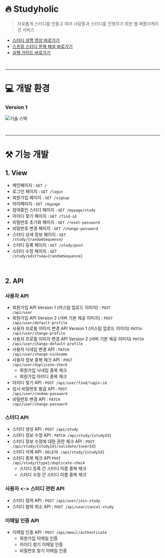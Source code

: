 # 🔥 Studyholic

> 자유롭게 스터디를 만들고 여러 사람들과 스터디를 진행하기 위한 웹 애플리케이션 서비스

- [스터디 설명 영상 바로가기](https://www.canva.com/design/DAFS9EAmuT0/XOB5PHaDTQaXCiGU7j6CFQ/watch?utm_content=DAFS9EAmuT0&utm_campaign=designshare&utm_medium=link&utm_source=publishsharelink)
- [스프링 스터디 문제 해설 바로가기](https://github.com/sjiwon/Studyholic/blob/main/%EC%8A%A4%ED%94%84%EB%A7%81%20%EB%AC%B8%EC%A0%9C%20%ED%95%B4%EC%84%A4.md)
- [실행 가이드 바로가기](https://github.com/sjiwon/Studyholic/blob/main/%EC%8B%A4%ED%96%89%20%EA%B0%80%EC%9D%B4%EB%93%9C.md)

<br>
<hr>

# 💻 개발 환경

### Version 1

![기술 스택](https://user-images.githubusercontent.com/51479381/204522481-42d58110-45e9-4d1f-8234-3edb108cada9.png)


<br>
<hr>

# ⚒️ 기능 개발

## 1. View

- 메인페이지 : <code>GET /</code>
- 로그인 페이지 : <code>GET /login</code>
- 회원가입 페이지 : <code>GET /signup</code>
- 마이페이지 : <code>GET /mypage</code>
- 참여중인 스터디 페이지 : <code>GET /mypage/study</code>
- 아이디 찾기 페이지 : <code>GET /find-id</code>
- 비밀번호 초기화 페이지 : <code>GET /reset-password</code>
- 비밀번호 변경 페이지 : <code>GET /change-password</code>
- 스터디 상세 정보 페이지 : <code>GET /study/{randomSequence}</code>
- 스터디 등록 페이지 : <code>GET /study/post</code>
- 스터디 수정 페이지 : <code>GET /study/edit?seq={randomSequence}</code>

<br>


## 2. API

### 사용자 API

- 회원가입 API Version 1 (커스텀 업로드 이미지) : <code>POST /api/user</code>
- 회원가입 API Version 2 (서버 기본 제공 이미지) : <code>POST /api/user/default-profile</code>
- 사용자 프로필 이미지 변경 API Version 1 (커스텀 업로드 이미지) <code>PATCH /api/user/change-profile</code>
- 사용자 프로필 이미지 변경 API Version 2 (서버 기본 제공 이미지) <code>PATCH /api/user/change-default-profile</code>
- 사용자 닉네임 변경 API : <code>PATCH /api/user/change-nickname</code>
- 사용자 정보 중복 체크 API : <code>POST /api/user/duplicate-check</code>
    - 회원가입 닉네임 중복 체크
    - 회원가입 아이디 중복 체크
- 아이디 찾기 API : <code>POST /api/user/find/login-id</code>
- 임시 비밀번호 발급 API : <code>POST /api/user/random-password</code>
- 비밀번호 변경 API : <code>PATCH /api/user/change-password</code>

### 스터디 API

- 스터디 생성 API : <code>POST /api/study</code>
- 스터디 정보 수정 API : <code>PATCH /api/study/{studyId}</code>
- 스터디 정보 수정에 대한 권한 체크 API : <code>POST /api/study/{studyId}/validate/{userId}</code>
- 스터디 삭제 API : <code>DELETE /api/study/{studyId}</code>
- 스터디 중복 체크 API <code>POST /api/study/{type}/duplicate-check</code>
    - 스터디 등록 간 스터디 이름 중복 체크
    - 스터디 수정 간 스터디 이름 중복 체크

### 사용자 <-> 스터디 관련 API

- 스터디 참여 API : <code>POST /api/user/join-study</code>
- 스터디 참여 취소 API : <code>POST /api/user/cancel-study</code>

### 이메일 인증 API

- 이메일 인증 API : <code>POST /api/email/authenticate</code>
    - 회원가입 이메일 인증
    - 아이디 찾기 이메일 인증
    - 비밀번호 찾기 이메일 인증
